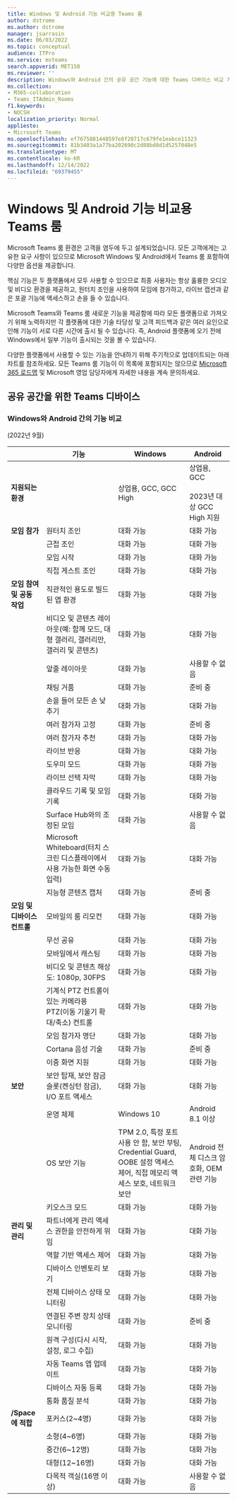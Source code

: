 ```yaml
---
title: Windows 및 Android 기능 비교용 Teams 룸
author: dstrome
ms.author: dstrome
manager: jsarrasin
ms.date: 06/03/2022
ms.topic: conceptual
audience: ITPro
ms.service: msteams
search.appverid: MET150
ms.reviewer: ''
description: Windows와 Android 간의 공유 공간 기능에 대한 Teams 디바이스 비교 가이드입니다.
ms.collection:
- M365-collaboration
- Teams_ITAdmin_Rooms
f1.keywords:
- NOCSH
localization_priority: Normal
appliesto:
- Microsoft Teams
ms.openlocfilehash: ef7675881448597e8f20717c679fe1eabce11323
ms.sourcegitcommit: 81b3403a1a77ba202690c2d88bd8d1d5257048e5
ms.translationtype: MT
ms.contentlocale: ko-KR
ms.lasthandoff: 12/14/2022
ms.locfileid: "69379455"
---
```

# <a name="teams-rooms-for-windows-and-android-feature-comparison"></a>Windows 및 Android 기능 비교용 Teams 룸

Microsoft Teams 룸 환경은 고객을 염두에 두고 설계되었습니다. 모든 고객에게는 고유한 요구 사항이 있으므로 Microsoft Windows 및 Android에서 Teams 룸 포함하여 다양한 옵션을 제공합니다. 

핵심 기능은 두 플랫폼에서 모두 사용할 수 있으므로 최종 사용자는 항상 훌륭한 오디오 및 비디오 환경을 제공하고, 원터치 조인을 사용하여 모임에 참가하고, 라이브 캡션과 같은 포괄 기능에 액세스하고 손을 들 수 있습니다. 

Microsoft Teams와 Teams 룸 새로운 기능을 제공함에 따라 모든 플랫폼으로 가져오기 위해 노력하지만 각 플랫폼에 대한 기술 타당성 및 고객 피드백과 같은 여러 요인으로 인해 기능이 서로 다른 시간에 출시 될 수 있습니다. 즉, Android 플랫폼에 오기 전에 Windows에서 일부 기능이 출시되는 것을 볼 수 있습니다. 

다양한 플랫폼에서 사용할 수 있는 기능을 안내하기 위해 주기적으로 업데이트되는 아래 차트를 참조하세요. 모든 Teams 룸 기능이 이 목록에 포함되지는 않으므로 [Microsoft 365 로드맵](https://www.microsoft.com/en-us/microsoft-365/roadmap) 및 Microsoft 영업 담당자에게 자세한 내용을 계속 문의하세요.    

## <a name="teams-devices-for-shared-spaces"></a>공유 공간을 위한 Teams 디바이스

### <a name="feature-comparison-between-windows-and-android"></a>Windows와 Android 간의 기능 비교

(2022년 9월)

| &ensp;                                   | 기능                                                                                                     | Windows                                                                                                                                        | Android                                             |
|------------------------------------------|--------------------------------------------------------------------------------------------------------------|------------------------------------------------------------------------------------------------------------------------------------------------|-----------------------------------------------------|
| **지원되는 환경**               |                                                                                                              | 상업용, GCC, GCC High                                                                                                                      | 상업용, GCC<br><br>2023년 대상 GCC High 지원   |
| **모임 참가**                         | 원터치 조인                                                                                               | 대화 가능                                                                                                                                      | 대화 가능                                           |
|                                          | 근접 조인                                                                                               | 대화 가능                                                                                                                                      | 대화 가능                                           |
|                                          | 모임 시작                                                                                                     | 대화 가능                                                                                                                                      | 대화 가능                                           |
|                                          | 직접 게스트 조인                                                                                            | 대화 가능                                                                                                                                      | 대화 가능                                           |
| **모임 참여 및 공동 작업** | 직관적인 용도로 빌드된 앱 환경                                                                      | 대화 가능                                                                                                                                      | 대화 가능                                           |
|                                          | 비디오 및 콘텐츠 레이아웃(예: 함께 모드, 대형 갤러리, 갤러리만, 갤러리 및 콘텐츠) | 대화 가능                                                                                                                                      | 대화 가능                                           |
|                                          | 앞줄 레이아웃                                                                                             | 대화 가능                                                                                                                                      | 사용할 수 없음                                       |
|                                          | 채팅 거품                                                                                                 | 대화 가능                                                                                                                                      | 준비 중                                         |
|                                          | 손을 들어 모든 손 낮추기                                                                                  | 대화 가능                                                                                                                                      | 대화 가능                                           |
|                                          | 여러 참가자 고정                                                                                    | 대화 가능                                                                                                                                      | 준비 중                                         |
|                                          | 여러 참가자 추천                                                                              | 대화 가능                                                                                                                                      | 대화 가능                                           |
|                                          | 라이브 반응                                                                                               | 대화 가능                                                                                                                                      | 대화 가능                                           |
|                                          | 도우미 모드                                                                                               | 대화 가능                                                                                                                                      | 대화 가능                                           |
|                                          | 라이브 선택 자막                                                                                         | 대화 가능                                                                                                                                      | 대화 가능                                           |
|                                          | 클라우드 기록 및 모임 기록                                                                    | 대화 가능                                                                                                                                      | 대화 가능                                           |
|                                          | Surface Hub와의 조정된 모임                                                                        | 대화 가능                                                                                                                                      | 사용할 수 없음                                       |
|                                          | Microsoft Whiteboard(터치 스크린 디스플레이에서 사용 가능한 화면 수동 입력)                                   | 대화 가능                                                                                                                                      | 대화 가능                                           |
|                                          | 지능형 콘텐츠 캡처                                                                                  | 대화 가능                                                                                                                                      | 준비 중                                         |
| **모임 및 디바이스 컨트롤**          | 모바일의 룸 리모컨                                                                               | 대화 가능                                                                                                                                      | 대화 가능                                           |
|                                          | 무선 공유                                                                                             | 대화 가능                                                                                                                                      | 대화 가능                                           |
|                                          | 모바일에서 캐스팅                                                                                             | 대화 가능                                                                                                                                      | 대화 가능                                           |
|                                          | 비디오 및 콘텐츠 해상도: 1080p, 30FPS                                                                  | 대화 가능                                                                                                                                      | 대화 가능                                           |
|                                          | 기계식 PTZ 컨트롤이 있는 카메라용 PTZ(이동 기울기 확대/축소) 컨트롤                                         | 대화 가능                                                                                                                                      | 대화 가능                                           |
|                                          | 모임 참가자 명단                                                                                  | 대화 가능                                                                                                                                      | 대화 가능                                           |
|                                          | Cortana 음성 기술                                                                                         | 대화 가능                                                                                                                                      | 준비 중                                         |
|                                          | 이중 화면 지원                                                                                          | 대화 가능                                                                                                                                      | 대화 가능                                           |
| **보안**                             | 보안 탑재, 보안 잠금 슬롯(켄싱턴 잠금), I/O 포트 액세스                                      | 대화 가능                                                                                                                                      | 대화 가능                                           |
|                                          | 운영 체제                                                                                             | Windows 10                                                                                                                                     | Android 8.1 이상                                        |
|                                          | OS 보안 기능                                                                                         | TPM 2.0, 특정 포트 사용 안 함, 보안 부팅, Credential Guard, OOBE 설정 액세스 제어, 직접 메모리 액세스 보호, 네트워크 보안 | Android 전체 디스크 암호화, OEM 관련 기능 |
|                                          | 키오스크 모드                                                                                                   | 대화 가능                                                                                                                                      | 대화 가능                                           |
| **관리 및 관리**        | 파트너에게 관리 액세스 권한을 안전하게 위임                                                             | 대화 가능                                                                                                                                      | 대화 가능                                           |
|                                          | 역할 기반 액세스 제어                                                                                   | 대화 가능                                                                                                                                      | 대화 가능                                           |
|                                          | 디바이스 인벤토리 보기                                                                                       | 대화 가능                                                                                                                                      | 대화 가능                                           |
|                                          | 전체 디바이스 상태 모니터링                                                                             | 대화 가능                                                                                                                                      | 대화 가능                                           |
|                                          | 연결된 주변 장치 상태 모니터링                                                                       | 대화 가능                                                                                                                                      | 준비 중                                         |
|                                          | 원격 구성(다시 시작, 설정, 로그 수집)                                                     | 대화 가능                                                                                                                                      | 대화 가능                                           |
|                                          | 자동 Teams 앱 업데이트                                                                                  | 대화 가능                                                                                                                                      | 대화 가능                                           |
|                                          | 디바이스 자동 등록                                                                                       | 대화 가능                                                                                                                                      | 대화 가능                                           |
|                                          | 통화 품질 분석                                                                                       | 대화 가능                                                                                                                                      | 대화 가능                                           |
| **/Space에 적합**                     | 포커스(2~4명)                                                                                           | 대화 가능                                                                                                                                      | 대화 가능                                           |
|                                          | 소형(4~6명)                                                                                           | 대화 가능                                                                                                                                      | 대화 가능                                           |
|                                          | 중간(6~12명)                                                                                         | 대화 가능                                                                                                                                      | 대화 가능                                           |
|                                          | 대형(12~16명)                                                                                         | 대화 가능                                                                                                                                      | 대화 가능                                           |
|                                          | 다목적 객실(16명 이상)                                                                              | 대화 가능                                                                                                                                      | 사용할 수 없음                                       |
